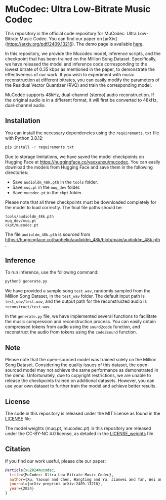 # MuCodec: Ultra Low-Bitrate Music Codec

This repository is the official code repository for MuCodec: Ultra Low-Bitrate Music Codec. You can find our paper on [arXiv] (https://arxiv.org/pdf/2409.13216). The demo page is available [here](https://xuyaoxun.github.io/MuCodec_demo/).

In this repository, we provide the Mucodec model, inference scripts, and the checkpoint that has been trained on the Million Song Dataset. Specifically, we have released the model and inference code corresponding to the lowest bitrate of 0.35 kbps as mentioned in the paper, to demonstrate the effectiveness of our work. If you wish to experiment with music reconstruction at different bitrates, you can easily modify the parameters of the Residual Vector Quantizer (RVQ) and train the corresponding model.


MuCodec supports 48kHz, dual-channel (stereo) audio reconstruction. If the original audio is in a different format, it will first be converted to 48kHz, dual-channel audio.

## Installation

You can install the necessary dependencies using the `requirements.txt` file with Python 3.8.12:

```bash
pip install -r requirements.txt
```

Due to storage limitations, we have saved the model checkpoints on Hugging Face at https://huggingface.co/yaoxunxu/mucodec. You can easily download the models from Hugging Face and save them in the following directories:

- Save `audioldm_48k.pth` in the `tools` folder.
- Save `muq.pt` in the `muq_dev` folder.
- Save `mucodec.pt` in the `ckpt` folder.

Please note that all three checkpoints must be downloaded completely for the model to load correctly. The final file paths should be:

```
tools/audioldm_48k.pth
muq_dev/muq.pt
ckpt/mucodec.pt
```

The file `audioldm_48k.pth` is sourced from https://huggingface.co/haoheliu/audioldm_48k/blob/main/audioldm_48k.pth.

## Inference

To run inference, use the following command:

```bash
python3 generate.py
```

We have provided a sample song `test.wav`, randomly sampled from the Million Song Dataset, in the `test_wav` folder. The default input path is `test_wav/test.wav`, and the output path for the reconstructed audio is `reconstruct/test.wav`.

In the `generate.py` file, we have implemented several functions to facilitate the music compression and reconstruction process. You can easily obtain compressed tokens from audio using the `sound2code` function, and reconstruct the audio from tokens using the `code2sound` function.

## Note

Please note that the open-sourced model was trained solely on the Million Song Dataset. Considering the quality issues of this dataset, the open-sourced model may not achieve the same performance as demonstrated in the demo. Unfortunately, due to copyright restrictions, we are unable to release the checkpoints trained on additional datasets. However, you can use your own dataset to further train the model and achieve better results.

## License

The code in this repository is released under the MIT license as found in the [LICENSE](LICENSE) file.

The model weights (muq.pt, mucodec.pt) in this repository are released under the CC-BY-NC 4.0 license, as detailed in the [LICENSE_weights](LICENSE_weights) file. 

## Citation

If you find our work useful, please cite our paper:

```bibtex
@article{xu2024mucodec,
  title={MuCodec: Ultra Low-Bitrate Music Codec},
  author={Xu, Yaoxun and Chen, Hangting and Yu, Jianwei and Tan, Wei and Gu, Rongzhi and Lei, Shun and Lin, Zhiwei and Wu, Zhiyong},
  journal={arXiv preprint arXiv:2409.13216},
  year={2024}
}
```